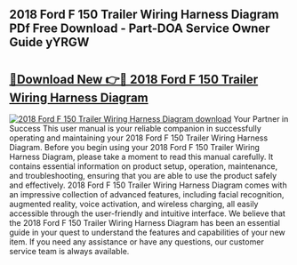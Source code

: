 ## 2018 Ford F 150 Trailer Wiring Harness Diagram PDf Free Download - Part-DOA Service Owner Guide yYRGW

# <h2><a href="http://dfukm7.blite.top/?on=2018+Ford+F+150+Trailer+Wiring+Harness+Diagram">🔗Download New 👉🔴 2018 Ford F 150 Trailer Wiring Harness Diagram</a></h2>

[![2018 Ford F 150 Trailer Wiring Harness Diagram download](https://i.imgur.com/lujVjoI.png)](http://dfukm7.blite.top/?on=2018+Ford+F+150+Trailer+Wiring+Harness+Diagram)
Your Partner in Success This user manual is your reliable companion in successfully operating and maintaining your 2018 Ford F 150 Trailer Wiring Harness Diagram. Before you begin using your 2018 Ford F 150 Trailer Wiring Harness Diagram, please take a moment to read this manual carefully. It contains essential information on product setup, operation, maintenance, and troubleshooting, ensuring that you are able to use the product safely and effectively. 2018 Ford F 150 Trailer Wiring Harness Diagram comes with an impressive collection of advanced features, including facial recognition, augmented reality, voice activation, and wireless charging, all easily accessible through the user-friendly and intuitive interface. We believe that the 2018 Ford F 150 Trailer Wiring Harness Diagram has been an essential guide in your quest to understand the features and capabilities of your new item. If you need any assistance or have any questions, our customer service team is always available.

